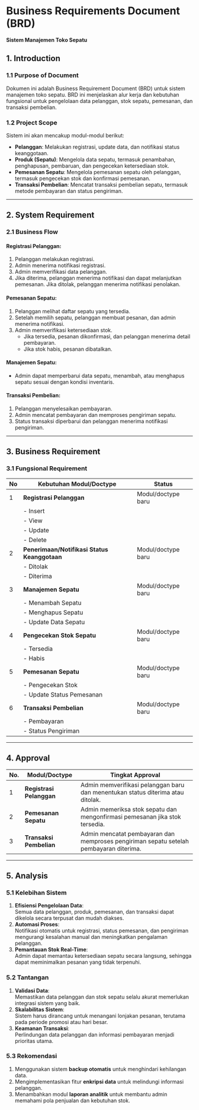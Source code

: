 # Business Requirements Document (BRD)  
**Sistem Manajemen Toko Sepatu**

## 1. Introduction  

### 1.1 Purpose of Document  
Dokumen ini adalah Business Requirement Document (BRD) untuk sistem manajemen toko sepatu. BRD ini menjelaskan alur kerja dan kebutuhan fungsional untuk pengelolaan data pelanggan, stok sepatu, pemesanan, dan transaksi pembelian.

### 1.2 Project Scope  
Sistem ini akan mencakup modul-modul berikut:  
- **Pelanggan**: Melakukan registrasi, update data, dan notifikasi status keanggotaan.  
- **Produk (Sepatu)**: Mengelola data sepatu, termasuk penambahan, penghapusan, pembaruan, dan pengecekan ketersediaan stok.  
- **Pemesanan Sepatu**: Mengelola pemesanan sepatu oleh pelanggan, termasuk pengecekan stok dan konfirmasi pemesanan.  
- **Transaksi Pembelian**: Mencatat transaksi pembelian sepatu, termasuk metode pembayaran dan status pengiriman.  

---

## 2. System Requirement  

### 2.1 Business Flow  

#### **Registrasi Pelanggan**:  
1. Pelanggan melakukan registrasi.  
2. Admin menerima notifikasi registrasi.  
3. Admin memverifikasi data pelanggan.  
4. Jika diterima, pelanggan menerima notifikasi dan dapat melanjutkan pemesanan. Jika ditolak, pelanggan menerima notifikasi penolakan.  

#### **Pemesanan Sepatu**:  
1. Pelanggan melihat daftar sepatu yang tersedia.  
2. Setelah memilih sepatu, pelanggan membuat pesanan, dan admin menerima notifikasi.  
3. Admin memverifikasi ketersediaan stok.  
   - Jika tersedia, pesanan dikonfirmasi, dan pelanggan menerima detail pembayaran.  
   - Jika stok habis, pesanan dibatalkan.  

#### **Manajemen Sepatu**:  
- Admin dapat memperbarui data sepatu, menambah, atau menghapus sepatu sesuai dengan kondisi inventaris.  

#### **Transaksi Pembelian**:  
1. Pelanggan menyelesaikan pembayaran.  
2. Admin mencatat pembayaran dan memproses pengiriman sepatu.  
3. Status transaksi diperbarui dan pelanggan menerima notifikasi pengiriman.  

---

## 3. Business Requirement  

### 3.1 Fungsional Requirement  

| No | Kebutuhan Modul/Doctype          | Status             |
|----|----------------------------------|--------------------|
| 1  | **Registrasi Pelanggan**         | Modul/doctype baru |
|    | - Insert                         |                    |
|    | - View                           |                    |
|    | - Update                         |                    |
|    | - Delete                         |                    |
| 2  | **Penerimaan/Notifikasi Status Keanggotaan** | Modul/doctype baru |
|    | - Ditolak                        |                    |
|    | - Diterima                       |                    |
| 3  | **Manajemen Sepatu**             | Modul/doctype baru |
|    | - Menambah Sepatu                |                    |
|    | - Menghapus Sepatu               |                    |
|    | - Update Data Sepatu             |                    |
| 4  | **Pengecekan Stok Sepatu**       | Modul/doctype baru |
|    | - Tersedia                       |                    |
|    | - Habis                          |                    |
| 5  | **Pemesanan Sepatu**             | Modul/doctype baru |
|    | - Pengecekan Stok                |                    |
|    | - Update Status Pemesanan        |                    |
| 6  | **Transaksi Pembelian**          | Modul/doctype baru |
|    | - Pembayaran                     |                    |
|    | - Status Pengiriman              |                    |

---

## 4. Approval  

| No. | Modul/Doctype       | Tingkat Approval                                                     |
|-----|---------------------|----------------------------------------------------------------------|
| 1   | **Registrasi Pelanggan** | Admin memverifikasi pelanggan baru dan menentukan status diterima atau ditolak. |
| 2   | **Pemesanan Sepatu**     | Admin memeriksa stok sepatu dan mengonfirmasi pemesanan jika stok tersedia.      |
| 3   | **Transaksi Pembelian**  | Admin mencatat pembayaran dan memproses pengiriman sepatu setelah pembayaran diterima. |

---

## 5. Analysis  

### 5.1 Kelebihan Sistem  
1. **Efisiensi Pengelolaan Data**:  
   Semua data pelanggan, produk, pemesanan, dan transaksi dapat dikelola secara terpusat dan mudah diakses.  
2. **Automasi Proses**:  
   Notifikasi otomatis untuk registrasi, status pemesanan, dan pengiriman mengurangi kesalahan manual dan meningkatkan pengalaman pelanggan.  
3. **Pemantauan Stok Real-Time**:  
   Admin dapat memantau ketersediaan sepatu secara langsung, sehingga dapat meminimalkan pesanan yang tidak terpenuhi.  

### 5.2 Tantangan  
1. **Validasi Data**:  
   Memastikan data pelanggan dan stok sepatu selalu akurat memerlukan integrasi sistem yang baik.  
2. **Skalabilitas Sistem**:  
   Sistem harus dirancang untuk menangani lonjakan pesanan, terutama pada periode promosi atau hari besar.  
3. **Keamanan Transaksi**:  
   Perlindungan data pelanggan dan informasi pembayaran menjadi prioritas utama.  

### 5.3 Rekomendasi  
1. Menggunakan sistem **backup otomatis** untuk menghindari kehilangan data.  
2. Mengimplementasikan fitur **enkripsi data** untuk melindungi informasi pelanggan.  
3. Menambahkan modul **laporan analitik** untuk membantu admin memahami pola penjualan dan kebutuhan stok.  
